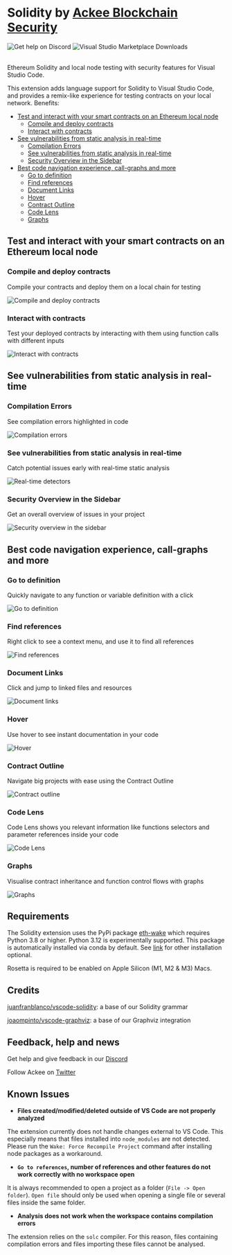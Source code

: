 # Solidity by [Ackee Blockchain Security](https://ackee.xyz)

<picture>
  <source
    media="(prefers-color-scheme: dark)"
    srcset="https://img.shields.io/discord/867746290678104064?colorA=21262d&colorB=0000FF&style=flat">
  <img
    src="https://img.shields.io/discord/867746290678104064?colorA=f6f8fa&colorB=0000FF&style=flat"
    alt="Get help on Discord">
</picture>

<picture>
  <source
    media="(prefers-color-scheme: dark)"
    srcset="https://img.shields.io/visual-studio-marketplace/d/AckeeBlockchain.tools-for-solidity?colorA=21262d&colorB=0000FF&style=flat">
  <img
    src="https://img.shields.io/visual-studio-marketplace/d/AckeeBlockchain.tools-for-solidity?colorA=f6f8fa&colorB=0000FF&style=flat"
    alt="Visual Studio Marketplace Downloads">
</picture><br></br>

Ethereum Solidity and local node testing with security features for Visual Studio Code.

This extension adds language support for Solidity to Visual Studio Code, and provides a remix-like experience for testing contracts on your local network.
Benefits:
- [Test and interact with your smart contracts on an Ethereum local node](#test-and-interact-with-your-smart-contracts-on-an-ethereum-local-node)
  - [Compile and deploy contracts](#compile-and-deploy-contracts)
  - [Interact with contracts](#interact-with-contracts)
- [See vulnerabilities from static analysis in real-time](#see-vulnerabilities-from-static-analysis-in-real-time)
  - [Compilation Errors](#compilation-errors)
  - [See vulnerabilities from static analysis in real-time](#see-vulnerabilities-from-static-analysis-in-real-time-1)
  - [Security Overview in the Sidebar](#security-overview-in-the-sidebar)
- [Best code navigation experience, call-graphs and more](#best-code-navigation-experience-call-graphs-and-more)
  - [Go to definition](#go-to-definition)
  - [Find references](#find-references)
  - [Document Links](#document-links)
  - [Hover](#hover)
  - [Contract Outline](#contract-outline)
  - [Code Lens](#code-lens)
  - [Graphs](#graphs)

## Test and interact with your smart contracts on an Ethereum local node

### Compile and deploy contracts

Compile your contracts and deploy them on a local chain for testing

![Compile and deploy contracts](images/readme/sake/1-compile-deploy.gif)


### Interact with contracts

Test your deployed contracts by interacting with them using function calls with different inputs

![Interact with contracts](images/readme/sake/2-interact.gif)

## See vulnerabilities from static analysis in real-time

### Compilation Errors

See compilation errors highlighted in code

![Compilation errors](images/readme/diagnostics/1-compilation-errors.gif)

### See vulnerabilities from static analysis in real-time

Catch potential issues early with real-time static analysis

![Real-time detectors](images/readme/diagnostics/2-realtime-detectors.gif)

### Security Overview in the Sidebar

Get an overall overview of issues in your project

![Security overview in the sidebar](images/readme/diagnostics/3-sidebar-overview.gif)

## Best code navigation experience, call-graphs and more

### Go to definition

Quickly navigate to any function or variable definition with a click

![Go to definition](images/readme/development/go_to_definition.gif)

### Find references

Right click to see a context menu, and use it to find all references

![Find references](images/readme/development/references.gif)

### Document Links

Click and jump to linked files and resources

![Document links](images/readme/development/document_links.gif)

### Hover

Use hover to see instant documentation in your code

![Hover](images/readme/development/hover.gif)

### Contract Outline

Navigate big projects with ease using the Contract Outline

![Contract outline](images/readme/development/outline.gif)

### Code Lens

Code Lens shows you relevant information like functions selectors and parameter references inside your code

![Code Lens](images/readme/development/codelens.gif)

### Graphs

Visualise contract inheritance and function control flows with graphs

![Graphs](images/readme/development/graph.gif)


## Requirements

The Solidity extension uses the PyPi package [eth-wake](https://pypi.org/project/eth-wake/) which requires Python 3.8 or higher. Python 3.12 is experimentally supported. This package is automatically installed via conda by default. See [link](https://ackee.xyz/solidity/docs/installation) for other installation optional.

Rosetta is required to be enabled on Apple Silicon (M1, M2 & M3) Macs.

## Credits
[juanfranblanco/vscode-solidity](https://github.com/juanfranblanco/vscode-solidity/blob/master/syntaxes/solidity.json): a base of our Solidity grammar

[joaompinto/vscode-graphviz](https://github.com/joaompinto/vscode-graphviz): a base of our Graphviz integration


## Feedback, help and news
Get help and give feedback in our [Discord](https://discord.gg/x7qXXnGCsa)

Follow Ackee on [Twitter](https://twitter.com/AckeeBlockchain)


## Known Issues

- **Files created/modified/deleted outside of VS Code are not properly analyzed**

The extension currently does not handle changes external to VS Code. This especially means that files installed into `node_modules` are not detected. Please run the `Wake: Force Recompile Project` command after installing node packages as a workaround.

- **`Go to references`, number of references and other features do not work correctly with no workspace open**

It is always recommended to open a project as a folder (`File -> Open folder`). `Open file` should only be used when opening a single file or several files inside the same folder.

- **Analysis does not work when the workspace contains compilation errors**

The extension relies on the `solc` compiler. For this reason, files containing compilation errors and files importing these files cannot be analysed.
